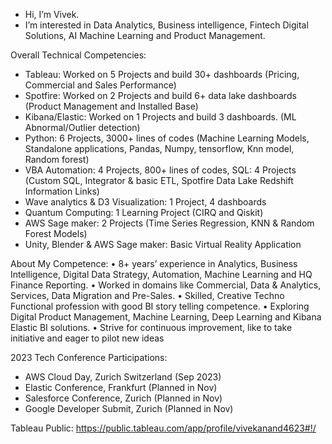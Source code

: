 - Hi, I’m Vivek.
- I’m interested in Data Analytics, Business intelligence, Fintech Digital Solutions, AI Machine Learning and Product Management. 

Overall Technical Competencies:
-	Tableau: Worked on 5 Projects and build 30+ dashboards (Pricing, Commercial and Sales Performance)
- Spotfire: Worked on 2 Projects and build 6+ data lake dashboards (Product Management and Installed Base)
- Kibana/Elastic: Worked on 1 Projects and build 3 dashboards. (ML Abnormal/Outlier detection)
-	Python: 6 Projects, 3000+ lines of codes (Machine Learning Models, Standalone applications, Pandas, Numpy, tensorflow, Knn model, Random forest)
-	VBA Automation: 4 Projects, 800+ lines of codes, SQL: 4 Projects (Custom SQL, Integrator & basic ETL, Spotfire Data Lake Redshift Information Links) 
-	Wave analytics & D3 Visualization: 1 Project, 4 dashboards
-	Quantum Computing: 1 Learning Project (CIRQ and Qiskit)
-	AWS Sage maker: 2 Projects (Time Series Regression, KNN & Random Forest Models)
-	Unity, Blender & AWS Sage maker: Basic Virtual Reality Application 

About My Competence: 
• 8+ years’ experience in Analytics, Business Intelligence, Digital Data Strategy, Automation, Machine Learning 
and HQ Finance Reporting. 
• Worked in domains like Commercial, Data & Analytics, Services, Data Migration and Pre-Sales.
• Skilled, Creative Techno Functional profession with good BI story telling competence.
• Exploring Digital Product Management, Machine Learning, Deep Learning and Kibana Elastic BI solutions.
• Strive for continuous improvement, like to take initiative and eager to pilot new ideas

2023 Tech Conference Participations:
- AWS Cloud Day, Zurich Switzerland (Sep 2023)
- Elastic Conference, Frankfurt (Planned in Nov)
- Salesforce Conference, Zurich (Planned in Nov)
- Google Developer Submit, Zurich (Planned in Nov)

Tableau Public: https://public.tableau.com/app/profile/vivekanand4623#!/


<!---
vivekanandpkr/vivekanandpkr is a ✨ special ✨ repository because its `README.md` (this file) appears on your GitHub profile.
You can click the Preview link to take a look at your changes.
--->
